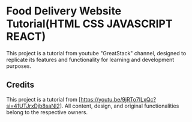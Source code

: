 # Food Delivery Website Tutorial(HTML CSS JAVASCRIPT REACT)

This project is a tutorial from youtube "GreatStack" channel, designed to replicate its features and functionality for learning and development purposes.

## Credits
This project is a tutorial from [https://youtu.be/9jRTo7ILxQc?si=41UTJrxDjb8saNI2]. All content, design, and original functionalities belong to the respective owners.
